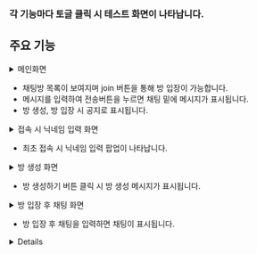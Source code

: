 ### 각 기능마다 토글 클릭 시 테스트 화면이 나타납니다.

## 주요 기능
<details>
  <summary>메인화면</summary>
  <img src="https://github.com/dlalstlr12/nestProject/assets/101045853/88644b03-a7a4-4ceb-84b1-ba6271c66df4">   
</details>

  - 채팅방 목록이 보여지며 join 버튼을 통해 방 입장이 가능합니다.
  - 메시지를 입력하여 전송버튼을 누르면 채팅 밑에 메시지가 표시됩니다.
  - 방 생성, 방 입장 시 공지로 표시됩니다.

<details>
  <summary>접속 시 닉네임 입력 화면</summary>
  <img src="https://github.com/dlalstlr12/nestProject/assets/101045853/e1d5f1c2-b493-4b2b-b8de-dd5e31500128">   

</details>

- 최초 접속 시 닉네임 입력 팝업이 나타납니다.

<details>
  <summary>방 생성 화면</summary>
  <img src="https://github.com/dlalstlr12/nestProject/assets/101045853/8cc93f92-7d97-467a-ba6c-c2940cc2c9e9">   

</details>

- 방 생성하기 버튼 클릭 시 방 생성 메시지가 표시됩니다.

<details>
  <summary>방 입장 후 채팅 화면</summary>
  <img src="https://github.com/dlalstlr12/nestProject/assets/101045853/e363df51-33f5-4527-8938-0118deb22b73">   

</details>

- 방 입장 후 채팅을 입력하면 채팅이 표시됩니다.

<details>

